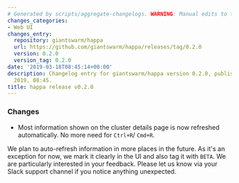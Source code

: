 ```yaml
---
# Generated by scripts/aggregate-changelogs. WARNING: Manual edits to this files will be overwritten.
changes_categories:
- Web UI
changes_entry:
  repository: giantswarm/happa
  url: https://github.com/giantswarm/happa/releases/tag/0.2.0
  version: 0.2.0
  version_tag: 0.2.0
date: '2019-03-18T08:45:14+00:00'
description: Changelog entry for giantswarm/happa version 0.2.0, published on 18 March
  2019, 08:45.
title: happa release v0.2.0
---
```


### Changes

- Most information shown on the cluster details page is now refreshed automatically. No more need for `Ctrl+R`/ `Cmd+R`.

We plan to auto-refresh information in more places in the future. As it's an exception for now, we mark it clearly in the UI and also tag it with `BETA`. We are particularly interested in your feedback. Please let us know via your Slack support channel if you notice anything unexpected.
